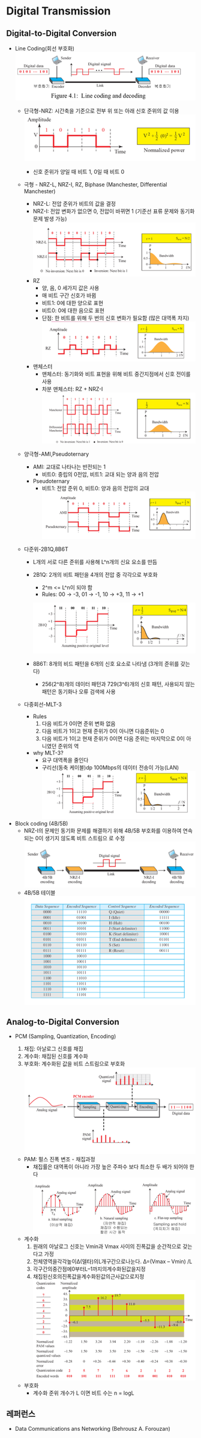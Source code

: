 # Digital Transmission

## Digital-to-Digital Conversion
- Line Coding(회선 부호화)
    ![04-linecoding](./images/04-linecoding.png)
    - 단극형-NRZ: 시간축을 기준으로 전부 위 또는 아래 신호 준위의 값 이용
       ![04-NRZ](./images/04-NRZ.png) 
       - 신호 준위가 양일 때 비트 1, 0일 때 비트 0

    - 극형 - NRZ-L, NRZ-I, RZ, Biphase (Manchester, Differential Manchester) 
        - NRZ-L: 전압 준위가 비트의 값을 결정
        - NRZ-I: 전압 변화가 없으면 0, 전압이 바뀌면 1
         (기준선 표류 문제와 동기화 문제 발생 가능)
            ![04-NRZ-L-NRZ-I](./images/04-NRZ-L-NRZ-I.png)
        - RZ
            - 양, 음, 0 세가지 값은 사용
            - 매 비트 구간 신호가 바뀜
            - 비트1: 0에 대한 양으로 표현
            - 비트0: 0에 대한 음으로 표현
            - 단점: 한  비트를 위해 두 번의 신호 변화가 필요함 (많은 대역폭 차지)
            ![04-RZ](./images/04-RZ.png)
        - 맨체스터 
            - 맨체스터: 동기화와 비트 표현을 위해 비트 중간지점에서 신호 전이를 사용
            - 차분 맨체스터: RZ + NRZ-I
            ![04-Manchester](./images/04-Manchester.png)       
    - 양극형-AMI,Pseudoternary
        - AMI: 교대로 나타나는 반전되는 1
            - 비트0: 중립의 0전압, 비트1: 교대 되는 양과 음의 전압
        - Pseudoternary
            - 비트1: 전압 준위 0, 비트0: 양과 음의 전압의 교대
        ![04-Bipolar](./images/04-Bipolar.png)
    - 다준위-2B1Q,8B6T
        - L개의 서로 다른 준위를 사용해 L^n개의 신요 요소를 만듬

        - 2B1Q: 2개의 비트 패턴을 4개의 전압 중 각각으로 부호화 
            - 2^m <= L^n이 되야 함
            - Rules: 00 -> -3, 01 -> -1, 10 -> +3, 11 -> +1

            ![04-2B1Q](./images/04-2B1Q.png)
        - 8B6T: 8개의 비드 패턴을 6개의 신호 요소로 나타냄 (3개의 준위를 갖는다)
            - 256(2^8)개의 데이터 패턴과 729(3^6)개의 신호 패턴, 사용되지 않는 패턴은 동기화나 오류 검색에 사용
    - 다중회선-MLT-3
        - Rules
            1. 다음 비트가 0이면 준위 변화 없음
            2. 다음 비트가 1이고 현재 준위가 0이 아니면 다음준위는 0
            3. 다음 비트가 1이고 현재 준위가 0이면 다음 준위는 마지막으로 0이 아니였던 준위의 역
        - why MLT-3?
            - 요구 대역폭을 줄인다
            - 구리선(동축 케이블)dp 100Mbps의 데이터 전송이 가능(LAN)
        ![04-2B1Q](./images/04-2B1Q.png)
- Block coding (4B/5B)
    - NRZ-I의 문제인 동기화 문제를 해결하기 위해 4B/5B 부호화를 이용하여 연속되는 0이 생기지 않도록 비트 스트림으 로 수정
    ![04-blockcoding](./images/04-blockcoding.png)
    - 4B/5B 테이블
        ![04-4B5B-Table](./images/04-4B5B-Table.png)
## Analog-to-Digital Conversion
- PCM (Sampling, Quantization, Encoding)
    1. 채집: 아날로그 신호를 채집
    2. 계수화: 채집된 신호를 계수화
    3. 부호화: 계수화된 값을 비트 스트림으로 부호화
    ![04-PCM](./images/04-PCM.png)

    - PAM: 펄스 진폭 변조 - 채집과정
        - 채집률은 대역폭이 아니라 가장 높은 주파수 보다 최소한 두 배가 되어야 한다
        ![04-PAM](./images/04-PAM.png)
    - 계수화
        1. 원래의 아날로그 신호는 Vmin과 Vmax 사이의 진폭값을 순간적으로 갖는 다고 가정
        2. 전체영역을각각높이Δ(델타)의L개구간으로나눈다. Δ=(Vmax – Vmin) /L
        3. 각구간의중간점에0부터L–1까지의계수화된값을지정 
        4. 채집된신호의진폭값을계수화된값의근사값으로지정
        ![04-Quantization](./images/04-Quantization.png)
    - 부호화
        - 계수화 준위 개수가 L 이면 비트 수는 n = logL
## 레퍼런스
- Data Communications ans Networking (Behrousz A. Forouzan)